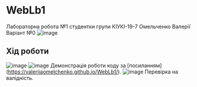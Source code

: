 # WebLb1
Лабораторна робота №1 студентки групи КІУКІ-19-7 Омельченко Валерії
Варіант №0
![image](https://user-images.githubusercontent.com/113056738/233839572-ff009f5c-cbdc-4ec8-8b2e-f9bba3753507.png)
## Хід роботи
![image](https://user-images.githubusercontent.com/113056738/233839706-06e71c25-af3c-4786-a6f0-0460f6eb7f4d.png)
![image](https://user-images.githubusercontent.com/113056738/233839744-eac250fe-7e79-4f24-b703-eb12ced9c87a.png)
Демонстрація роботи коду за [посиланням] (https://valeriiaomelchenko.github.io/WebLb1/).
![image](https://user-images.githubusercontent.com/113056738/233839986-5bd5f010-76f3-42ab-9ab8-63042ae03bb6.png)
Перевірка на валідність.
